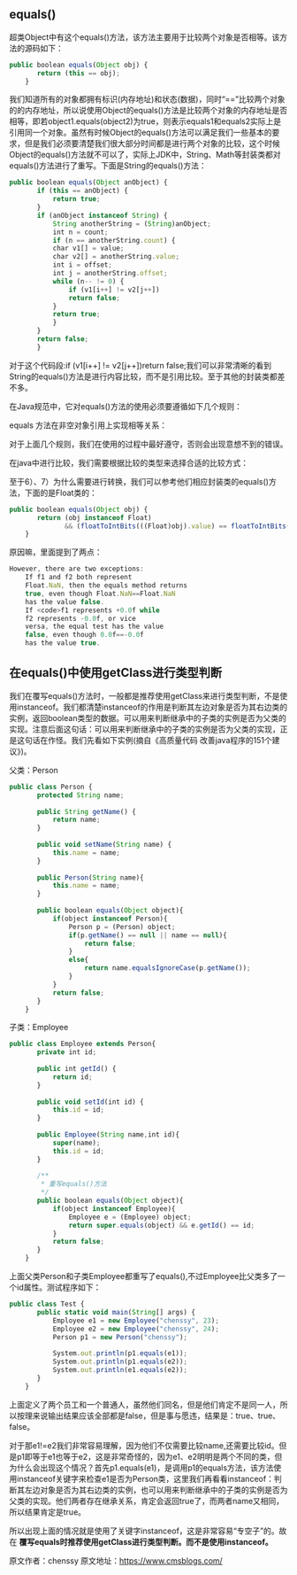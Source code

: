 


## equals()

超类Object中有这个equals()方法，该方法主要用于比较两个对象是否相等。该方法的源码如下：

```js 
public boolean equals(Object obj) {
       return (this == obj);
    }
```

我们知道所有的对象都拥有标识(内存地址)和状态(数据)，同时“==”比较两个对象的的内存地址，所以说使用Object的equals()方法是比较两个对象的内存地址是否相等，即若object1.equals(object2)为true，则表示equals1和equals2实际上是引用同一个对象。虽然有时候Object的equals()方法可以满足我们一些基本的要求，但是我们必须要清楚我们很大部分时间都是进行两个对象的比较，这个时候Object的equals()方法就不可以了，实际上JDK中，String、Math等封装类都对equals()方法进行了重写。下面是String的equals()方法：


```js 
public boolean equals(Object anObject) {
       if (this == anObject) {
           return true;
       }
       if (anObject instanceof String) {
           String anotherString = (String)anObject;
           int n = count;
           if (n == anotherString.count) {
           char v1[] = value;
           char v2[] = anotherString.value;
           int i = offset;
           int j = anotherString.offset;
           while (n-- != 0) {
               if (v1[i++] != v2[j++])
               return false;
           }
           return true;
           }
       }
       return false;
       }
```

对于这个代码段:if (v1[i++] != v2[j++])return false;我们可以非常清晰的看到String的equals()方法是进行内容比较，而不是引用比较。至于其他的封装类都差不多。

在Java规范中，它对equals()方法的使用必须要遵循如下几个规则：

equals 方法在非空对象引用上实现相等关系：

对于上面几个规则，我们在使用的过程中最好遵守，否则会出现意想不到的错误。

在java中进行比较，我们需要根据比较的类型来选择合适的比较方式：

至于6）、7）为什么需要进行转换，我们可以参考他们相应封装类的equals()方法，下面的是Float类的：

```js 
public boolean equals(Object obj) {
       return (obj instanceof Float)
              && (floatToIntBits(((Float)obj).value) == floatToIntBits(value));
    }
```

原因嘛，里面提到了两点：


```js 
However, there are two exceptions:
    If f1 and f2 both represent
    Float.NaN, then the equals method returns
    true, even though Float.NaN==Float.NaN
    has the value false.
    If <code>f1 represents +0.0f while
    f2 represents -0.0f, or vice
    versa, the equal test has the value
    false, even though 0.0f==-0.0f
    has the value true.
```

## 在equals()中使用getClass进行类型判断

我们在覆写equals()方法时，一般都是推荐使用getClass来进行类型判断，不是使用instanceof。我们都清楚instanceof的作用是判断其左边对象是否为其右边类的实例，返回boolean类型的数据。可以用来判断继承中的子类的实例是否为父类的实现。注意后面这句话：可以用来判断继承中的子类的实例是否为父类的实现，正是这句话在作怪。我们先看如下实例(摘自《高质量代码 改善java程序的151个建议》)。

父类：Person

```js 
public class Person {
       protected String name;
    
       public String getName() {
           return name;
       }
    
       public void setName(String name) {
           this.name = name;
       }
    
       public Person(String name){
           this.name = name;
       }
    
       public boolean equals(Object object){
           if(object instanceof Person){
               Person p = (Person) object;
               if(p.getName() == null || name == null){
                   return false;
               }
               else{
                   return name.equalsIgnoreCase(p.getName());
               }
           }
           return false;
       }
    }
```

子类：Employee


```js 
public class Employee extends Person{
       private int id;
    
       public int getId() {
           return id;
       }
    
       public void setId(int id) {
           this.id = id;
       }
    
       public Employee(String name,int id){
           super(name);
           this.id = id;
       }
    
       /**
        * 重写equals()方法
        */
       public boolean equals(Object object){
           if(object instanceof Employee){
               Employee e = (Employee) object;
               return super.equals(object) && e.getId() == id;
           }
           return false;
       }
    }
```

上面父类Person和子类Employee都重写了equals(),不过Employee比父类多了一个id属性。测试程序如下：


```js 
public class Test {
       public static void main(String[] args) {
           Employee e1 = new Employee("chenssy", 23);
           Employee e2 = new Employee("chenssy", 24);
           Person p1 = new Person("chenssy");
    
           System.out.println(p1.equals(e1));
           System.out.println(p1.equals(e2));
           System.out.println(e1.equals(e2));
       }
    }
```

上面定义了两个员工和一个普通人，虽然他们同名，但是他们肯定不是同一人，所以按理来说输出结果应该全部都是false，但是事与愿违，结果是：true、true、false。

对于那e1!=e2我们非常容易理解，因为他们不仅需要比较name,还需要比较id。但是p1即等于e1也等于e2，这是非常奇怪的，因为e1、e2明明是两个不同的类，但为什么会出现这个情况？首先p1.equals(e1)，是调用p1的equals方法，该方法使用instanceof关键字来检查e1是否为Person类，这里我们再看看instanceof：判断其左边对象是否为其右边类的实例，也可以用来判断继承中的子类的实例是否为父类的实现。他们两者存在继承关系，肯定会返回true了，而两者name又相同，所以结果肯定是true。

所以出现上面的情况就是使用了关键字instanceof，这是非常容易“专空子”的。故在 **覆写equals时推荐使用getClass进行类型判断。而不是使用instanceof。**





原文作者：chenssy 原文地址：https://www.cmsblogs.com/